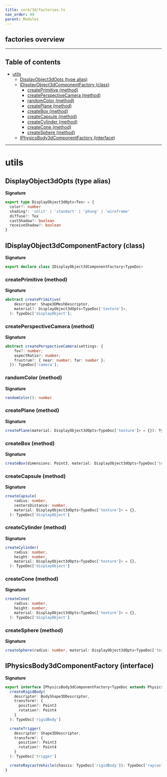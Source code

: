 ```yaml
---
title: core/3d/factories.ts
nav_order: 49
parent: Modules
---
```


## factories overview

---

<h2 class="text-delta">Table of contents</h2>

- [utils](#utils)
  - [DisplayObject3dOpts (type alias)](#displayobject3dopts-type-alias)
  - [IDisplayObject3dComponentFactory (class)](#idisplayobject3dcomponentfactory-class)
    - [createPrimitive (method)](#createprimitive-method)
    - [createPerspectiveCamera (method)](#createperspectivecamera-method)
    - [randomColor (method)](#randomcolor-method)
    - [createPlane (method)](#createplane-method)
    - [createBox (method)](#createbox-method)
    - [createCapsule (method)](#createcapsule-method)
    - [createCylinder (method)](#createcylinder-method)
    - [createCone (method)](#createcone-method)
    - [createSphere (method)](#createsphere-method)
  - [IPhysicsBody3dComponentFactory (interface)](#iphysicsbody3dcomponentfactory-interface)

---

# utils

## DisplayObject3dOpts (type alias)

**Signature**

```ts
export type DisplayObject3dOpts<Tex> = {
  color?: number
  shading?: 'unlit' | 'standart' | 'phong' | 'wireframe'
  diffuse?: Tex
  castShadow?: boolean
  receiveShadow?: boolean
}
```

## IDisplayObject3dComponentFactory (class)

**Signature**

```ts
export declare class IDisplayObject3dComponentFactory<TypeDoc>
```

### createPrimitive (method)

**Signature**

```ts
abstract createPrimitive(
    descriptor: Shape3DMeshDescriptor,
    material?: DisplayObject3dOpts<TypeDoc['texture']>,
  ): TypeDoc['displayObject'];
```

### createPerspectiveCamera (method)

**Signature**

```ts
abstract createPerspectiveCamera(settings: {
    fov?: number;
    aspectRatio?: number;
    frustrum?: { near: number; far: number };
  }): TypeDoc['camera'];
```

### randomColor (method)

**Signature**

```ts
randomColor(): number
```

### createPlane (method)

**Signature**

```ts
createPlane(material: DisplayObject3dOpts<TypeDoc['texture']> = {}): TypeDoc['displayObject']
```

### createBox (method)

**Signature**

```ts
createBox(dimensions: Point3, material: DisplayObject3dOpts<TypeDoc['texture']> = {}): TypeDoc['displayObject']
```

### createCapsule (method)

**Signature**

```ts
createCapsule(
    radius: number,
    centersDistance: number,
    material: DisplayObject3dOpts<TypeDoc['texture']> = {},
  ): TypeDoc['displayObject']
```

### createCylinder (method)

**Signature**

```ts
createCylinder(
    radius: number,
    height: number,
    material: DisplayObject3dOpts<TypeDoc['texture']> = {},
  ): TypeDoc['displayObject']
```

### createCone (method)

**Signature**

```ts
createCone(
    radius: number,
    height: number,
    material: DisplayObject3dOpts<TypeDoc['texture']> = {},
  ): TypeDoc['displayObject']
```

### createSphere (method)

**Signature**

```ts
createSphere(radius: number, material: DisplayObject3dOpts<TypeDoc['texture']> = {}): TypeDoc['displayObject']
```

## IPhysicsBody3dComponentFactory (interface)

**Signature**

```ts
export interface IPhysicsBody3dComponentFactory<TypeDoc extends PhysicsTypeDocRepo3D = PhysicsTypeDocRepo3D> {
  createRigidBody(
    descriptor: BodyShape3DDescriptor,
    transform?: {
      position?: Point3
      rotation?: Point4
    }
  ): TypeDoc['rigidBody']

  createTrigger(
    descriptor: Shape3DDescriptor,
    transform?: {
      position?: Point3
      rotation?: Point4
    }
  ): TypeDoc['trigger']

  createRaycastVehicle(chassis: TypeDoc['rigidBody']): TypeDoc['raycastVehicle']
}
```
